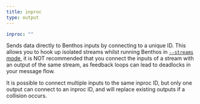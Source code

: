 ```yaml
---
title: inproc
type: output
---
```


```yaml
inproc: ""
```

Sends data directly to Benthos inputs by connecting to a unique ID. This allows
you to hook up isolated streams whilst running Benthos in
[`--streams` mode](/docs/guides/streams_mode/about), it is NOT recommended
that you connect the inputs of a stream with an output of the same stream, as
feedback loops can lead to deadlocks in your message flow.

It is possible to connect multiple inputs to the same inproc ID, but only one
output can connect to an inproc ID, and will replace existing outputs if a
collision occurs.


